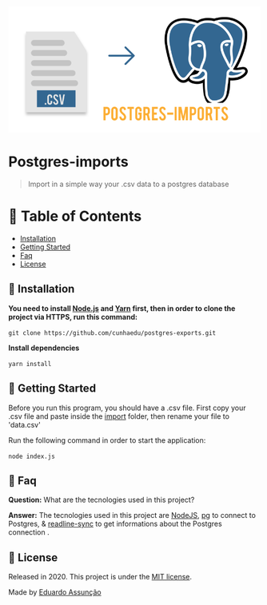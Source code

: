 <p align="center">
   <img src=".github/postgres-imports.svg"/>
</p>

# Postgres-imports

> Import in a simple way your .csv data to a postgres database

# :pushpin: Table of Contents


  * [Installation](#constructionworker-installation)
  * [Getting Started](#runner-getting-started)
  * [Faq](#postbox-faq)
  * [License](#closedbook-license)

## :construction_worker: Installation

**You need to install [Node.js](https://nodejs.org/en/download/) and [Yarn](https://yarnpkg.com/) first, then in order to clone the project via HTTPS, run this command:**

```git clone https://github.com/cunhaedu/postgres-exports.git```

**Install dependencies**

```yarn install```

## :runner: Getting Started

Before you run this program, you should have a .csv file.
First copy your .csv file and paste inside the [import](https://github.com/cunhaedu/postgres-imports/tree/master/import) folder, then rename your file to 'data.csv'

Run the following command in order to start the application:

```node index.js```


## :postbox: Faq

**Question:** What are the tecnologies used in this project?

**Answer:** The tecnologies used in this project are [NodeJS](https://nodejs.org/en/), [pg](https://www.npmjs.com/package/pg) to connect to Postgres, & [readline-sync](https://www.npmjs.com/package/readline-sync) to get informations about the Postgres connection .
##

## :closed_book: License

Released in 2020.
This project is under the [MIT license](https://github.com/cunhaedu/postgres-imports/tree/master/LICENSE).

Made by [Eduardo Assunção](https://github.com/cunhaedu)
